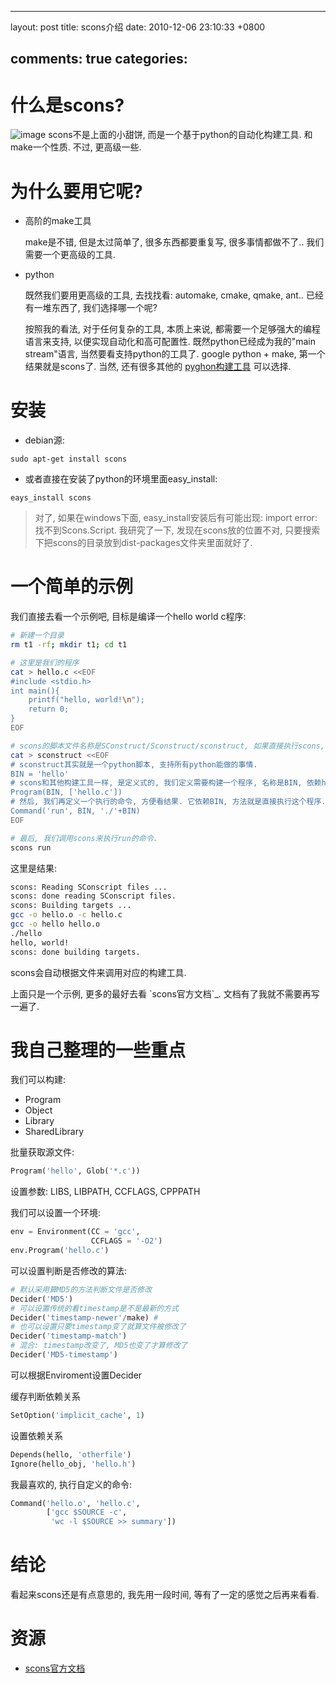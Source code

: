 
---
layout: post
title: scons介绍
date: 2010-12-06 23:10:33 +0800

comments: true
categories: 
---

什么是scons?
============

![image](http://www.gastronomiaycia.com/wp-content/uploads/2008/07/scones.jpg)
scons不是上面的小甜饼, 而是一个基于python的自动化构建工具.
和make一个性质. 不过, 更高级一些.

为什么要用它呢?
===============

-   高阶的make工具

    make是不错, 但是太过简单了, 很多东西都要重复写, 很多事情都做不了..
    我们需要一个更高级的工具.

-   python

    既然我们要用更高级的工具, 去找找看: automake, cmake, qmake, ant..
    已经有一堆东西了, 我们选择哪一个呢?

    按照我的看法, 对于任何复杂的工具, 本质上来说,
    都需要一个足够强大的编程语言来支持, 以便实现自动化和高可配置性.
    既然python已经成为我的"main stream"语言, 当然要看支持python的工具了.
    google python + make, 第一个结果就是scons了. 当然, 还有很多其他的
    [pyghon构建工具](http://wiki.python.org/moin/ConfigurationAndBuildTools)
    可以选择.

安装
====

-   debian源:

<!-- -->

    sudo apt-get install scons

-   或者直接在安装了python的环境里面easy\_install:

<!-- -->

    eays_install scons

> 对了, 如果在windows下面, easy\_install安装后有可能出现: import error:
> 找不到Scons.Script. 我研究了一下, 发现在scons放的位置不对,
> 只要搜索下把scons的目录放到dist-packages文件夹里面就好了.

一个简单的示例
==============

我们直接去看一个示例吧, 目标是编译一个hello world c程序:

```sh
# 新建一个目录
rm t1 -rf; mkdir t1; cd t1

# 这里是我们的程序    
cat > hello.c <<EOF
#include <stdio.h>
int main(){
    printf("hello, world!\n");
    return 0;
}
EOF

# scons的脚本文件名称是SConstruct/Sconstruct/sconstruct, 如果直接执行scons, 会按照上面的顺序找文件. 和make类似.
cat > sconstruct <<EOF
# sconstruct其实就是一个python脚本, 支持所有python能做的事情.
BIN = 'hello'
# scons和其他构建工具一样, 是定义式的, 我们定义需要构建一个程序, 名称是BIN, 依赖hello.c
Program(BIN, ['hello.c'])
# 然后, 我们再定义一个执行的命令, 方便看结果. 它依赖BIN, 方法就是直接执行这个程序.
Command('run', BIN, './'+BIN)
EOF

# 最后, 我们调用scons来执行run的命令.    
scons run
```

这里是结果:

```sh
scons: Reading SConscript files ...
scons: done reading SConscript files.
scons: Building targets ...
gcc -o hello.o -c hello.c
gcc -o hello hello.o
./hello
hello, world!
scons: done building targets.
```

scons会自动根据文件来调用对应的构建工具.

上面只是一个示例, 更多的最好去看 \`scons官方文档\`\_.
文档有了我就不需要再写一遍了.

我自己整理的一些重点
====================

我们可以构建:

-   Program
-   Object
-   Library
-   SharedLibrary

批量获取源文件:

```python
Program('hello', Glob('*.c'))
```

设置参数: LIBS, LIBPATH, CCFLAGS, CPPPATH

我们可以设置一个环境:

```python
env = Environment(CC = 'gcc',
                  CCFLAGS = '-O2')
env.Program('hello.c')
```

可以设置判断是否修改的算法:

```python
# 默认采用算MD5的方法判断文件是否修改
Decider('MD5')
# 可以设置传统的看timestamp是不是最新的方式
Decider('timestamp-newer'/make) #
# 也可以设置只要timestamp变了就算文件被修改了
Decider('timestamp-match')
# 混合: timestamp改变了, MD5也变了才算修改了
Decider('MD5-timestamp')
```

可以根据Enviroment设置Decider

缓存判断依赖关系

```python
SetOption('implicit_cache', 1)
```

设置依赖关系

```python
Depends(hello, 'otherfile')
Ignore(hello_obj, 'hello.h')
```

我最喜欢的, 执行自定义的命令:

```python
Command('hello.o', 'hello.c',
        ['gcc $SOURCE -c',
         'wc -l $SOURCE >> summary'])
```

结论
====

看起来scons还是有点意思的, 我先用一段时间, 等有了一定的感觉之后再来看看.

资源
====

-   [scons官方文档](http://www.scons.org/doc/production/HTML/scons-user.html)